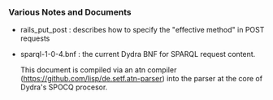 
### Various Notes and Documents

- rails_put_post : describes how to specify the "effective method" in POST requests

- sparql-1-0-4.bnf : the current Dydra BNF for SPARQL request content.

  This document is compiled via an atn compiler (https://github.com/lisp/de.setf.atn-parser) into the
  parser at the core of Dydra's SPOCQ procesor.